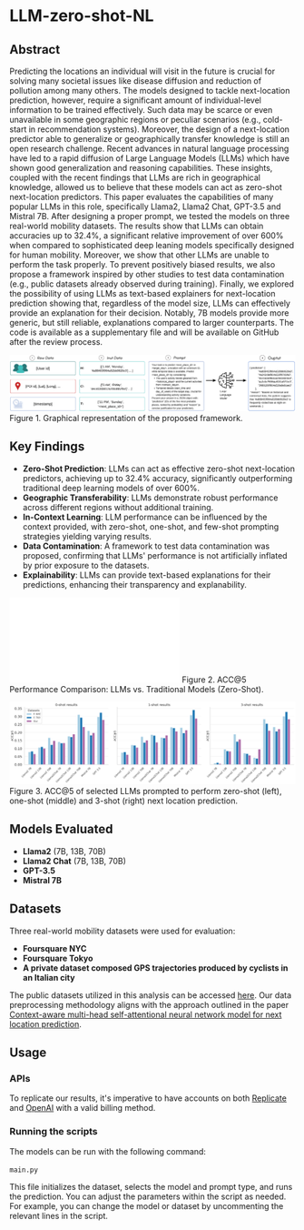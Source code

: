 # LLM-zero-shot-NL

## Abstract

Predicting the locations an individual will visit in the future is crucial for solving many societal issues like disease diffusion and reduction of pollution among many others. The models designed to tackle next-location prediction, however, require a significant amount of individual-level information to be trained effectively. Such data may be scarce or even unavailable in some geographic regions or peculiar scenarios (e.g., cold-start in recommendation systems). Moreover, the design of a next-location predictor able to generalize or geographically transfer knowledge is still an open research challenge. Recent advances in natural language processing have led to a rapid diffusion of Large Language Models (LLMs) which have shown good generalization and reasoning capabilities. These insights, coupled with the recent findings that LLMs are rich in geographical knowledge, allowed us to believe that these models can act as zero-shot next-location predictors. This paper evaluates the capabilities of many popular LLMs in this role, specifically Llama2, Llama2 Chat, GPT-3.5 and Mistral 7B. After designing a proper prompt, we tested the models on three real-world mobility datasets. The results show that LLMs can obtain accuracies up to 32.4\%, a significant relative improvement of over 600\% when compared to sophisticated deep leaning models specifically designed for human mobility. Moreover, we show that other LLMs are unable to perform the task properly. To prevent positively biased results, we also propose a framework inspired by other studies to test data contamination (e.g., public datasets already observed during training). Finally, we explored the possibility of using LLMs as text-based explainers for next-location prediction showing that, regardless of the model size, LLMs can effectively provide an explanation for their decision. Notably, 7B models provide more generic, but still reliable, explanations compared to larger counterparts. The code is available as a supplementary file and will be available on GitHub after the review process.

![Architecture](images/Pipeline_LLM_NL.png)
Figure 1. Graphical representation of the proposed framework.


## Key Findings

- **Zero-Shot Prediction**: LLMs can act as effective zero-shot next-location predictors, achieving up to 32.4% accuracy, significantly outperforming traditional deep learning models of over 600\%.
- **Geographic Transferability**: LLMs demonstrate robust performance across different regions without additional training.
- **In-Context Learning**: LLM performance can be influenced by the context provided, with zero-shot, one-shot, and few-shot prompting strategies yielding varying results.
- **Data Contamination**: A framework to test data contamination was proposed, confirming that LLMs' performance is not artificially inflated by prior exposure to the datasets.
- **Explainability**: LLMs can provide text-based explanations for their predictions, enhancing their transparency and explanability.

![Architecture](images/LLMs_vs_Traditional_Models_Zero_Shot_Modern_Horizontal.pdf)
Figure 2. ACC@5 Performance Comparison: LLMs vs. Traditional Models (Zero-Shot). 


![Architecture](images/All_prompts_results.png)
Figure 3. ACC@5 of selected LLMs prompted to perform zero-shot (left), one-shot (middle) and 3-shot (right) next location prediction. 

## Models Evaluated

- **Llama2** (7B, 13B, 70B)
- **Llama2 Chat** (7B, 13B, 70B)
- **GPT-3.5**
- **Mistral 7B**

## Datasets

Three real-world mobility datasets were used for evaluation:
- **Foursquare NYC**
- **Foursquare Tokyo**
- **A private dataset composed GPS trajectories produced by cyclists in an Italian city**

The public datasets utilized in this analysis can be accessed [here](https://www.kaggle.com/datasets/chetanism/foursquare-nyc-and-tokyo-checkin-dataset). Our data preprocessing methodology aligns with the approach outlined in the paper  [Context-aware multi-head self-attentional neural network model for next location prediction](https://arxiv.org/abs/2212.01953).

## Usage

### APIs

To replicate our results, it's imperative to have accounts on both [Replicate](https://replicate.com/) and [OpenAI](https://openai.com/) with a valid billing method.

### Running the scripts

The models can be run with the following command:

<code>main.py</code>

This file initializes the dataset, selects the model and prompt type, and runs the prediction. You can adjust the parameters within the script as needed. For example, you can change the model or dataset by uncommenting the relevant lines in the script.